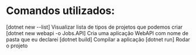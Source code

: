 # Comandos utilizados:

[dotnet new --list] Visualizar lista de tipos de projetos que podemos criar
[dotnet new webapi -o Jobs.API] Cria uma aplicação WebAPI com nome de pasta que eu declarei
[dotnet build] Compilar a aplicação
[dotnet run] Rodar o projeto
